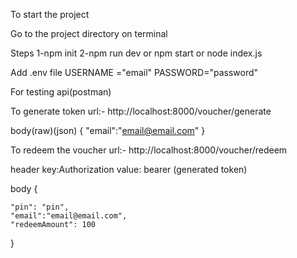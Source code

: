  To start the project

Go to the project directory on terminal

Steps
1-npm init
2-npm run dev or npm start or node index.js

Add .env file
USERNAME ="email"
PASSWORD="password"


For testing api(postman)

To generate token
url:- http://localhost:8000/voucher/generate


body(raw)(json)
{
	"email":"email@email.com"
}

To redeem the voucher
url:- http://localhost:8000/voucher/redeem

header
key:Authorization
value: bearer (generated token)

body
{
    
    "pin": "pin",
    "email":"email@email.com",
    "redeemAmount": 100
}
